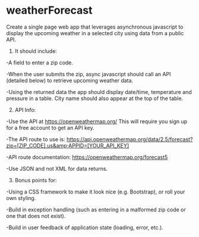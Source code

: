 # weatherForecast
Create a single page web app that leverages asynchronous javascript to display the upcoming weather in a selected city using data from a public API.

1. It should include:

-A field to enter a zip code.

-When the user submits the zip, async javascript should call an API (detailed below) to retrieve upcoming weather data.

-Using the returned data the app should display date/time, temperature and pressure in a table. City name should also appear at the top of the table.

2. API Info:

-Use the API at https://openweathermap.org/ This will require you sign up for a free account to get an API key.

-The API route to use is: https://api.openweathermap.org/data/2.5/forecast?zip=[ZIP_CODE],us&amp;APPID=[YOUR_API_KEY]

-API route documentation: https://openweathermap.org/forecast5

-Use JSON and not XML for data returns.

3. Bonus points for:

-Using a CSS framework to make it look nice (e.g. Bootstrap), or roll your own styling.

-Build in exception handling (such as entering in a malformed zip code or one that does not exist).

-Build in user feedback of application state (loading, error, etc.).
